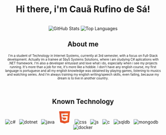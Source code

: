 <div align="center">
  <h1> Hi there, i'm Cauã Rufino de Sá! </h1>
  
  <br>
  
  <div align="center">
    <img src="https://github-readme-stats.vercel.app/api?username=CauaDeSa&show_icons=true&theme=dracula" alt="GitHub Stats" width="auto"  height="168"/>
    <img src="https://github-readme-stats.vercel.app/api/top-langs/?username=CauaDeSa&layout=compact&theme=dracula" alt="Top Languages" width="auto" height="168"/>
  </div>

  <h2>About me</h2>
  
  <p style="font-size:10px;">
    I'm a student of Technology in Internet Systems, currently at 3rd semester, with a focus on Full-Stack development. 
    Actually im a trainee at 5by5 Systems Solutions, where i am studying C# aplications with .NET framework.
    I'm also a developer entusiast and love what i do, especially when i see my projects running. It's more than a job for me, it's more like a hobbie. 
    I don't have any english course, my first language is portuguese and all my english knowledge was obtained by playing games, listening to musics and watching series. And i'm       always training my english writing/speech skills, even failing, because my dream is to live in another country. 
  </p>
  
  <br>
  
  ## Known Technology
  
  <div align="center" >
    <img alt="c#" height="40" width="40" src="https://cdn.jsdelivr.net/gh/devicons/devicon@latest/icons/csharp/csharp-original.svg" />
    &nbsp;
    <img alt="dotnet" height="40" width="40" src="https://cdn.jsdelivr.net/gh/devicons/devicon@latest/icons/dot-net/dot-net-plain-wordmark.svg" />
    &nbsp
    <img  alt="java" height="40" width="40" src="https://cdn.jsdelivr.net/gh/devicons/devicon/icons/java/java-original.svg" />
    &nbsp;
    <img  alt="html" height="40" width="40" src="https://raw.githubusercontent.com/devicons/devicon/master/icons/html5/html5-original.svg">
    &nbsp;
    <img  alt="css" height="40" width="40" src="https://cdn.jsdelivr.net/gh/devicons/devicon/icons/css3/css3-original.svg" />
    &nbsp;
    <img  alt="js" height="40" width="40" src="https://cdn.jsdelivr.net/gh/devicons/devicon/icons/javascript/javascript-original.svg" />
    &nbsp;
    <img  alt="c" height="40" width="40" src="https://cdn.jsdelivr.net/gh/devicons/devicon/icons/c/c-original.svg" />
    &nbsp
    <img alt="sqldb" height="40" width="40" src="https://cdn.jsdelivr.net/gh/devicons/devicon@latest/icons/azuresqldatabase/azuresqldatabase-original.svg" />
    &nbsp
    <img alt="mongodb" height="40" width="40" src="https://cdn.jsdelivr.net/gh/devicons/devicon@latest/icons/mongodb/mongodb-original-wordmark.svg" />
    &nbsp
    <img alt="docker" height="40" width="40" src="https://cdn.jsdelivr.net/gh/devicons/devicon@latest/icons/docker/docker-original-wordmark.svg" />
  </div>
</div>
